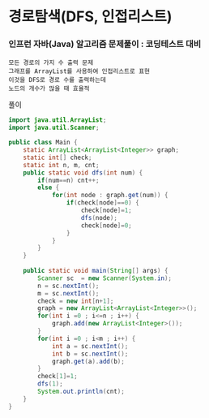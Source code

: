 # 경로탐색(DFS, 인접리스트)

### 인프런 자바(Java) 알고리즘 문제풀이 : 코딩테스트 대비

    모든 경로의 가지 수 출력 문제
    그래프를 ArrayList를 사용하여 인접리스트로 표현
    이것을 DFS로 경로 수를 출력하는데
    노드의 개수가 많을 때 효율적

풀이

```java
import java.util.ArrayList;
import java.util.Scanner;

public class Main {
	static ArrayList<ArrayList<Integer>> graph;
	static int[] check;
	static int n, m, cnt;
	public static void dfs(int num) {
		if(num==n) cnt++;
		else {
			for(int node : graph.get(num)) {
				if(check[node]==0) {
					check[node]=1;
					dfs(node);
					check[node]=0;
				}
			}
		}
	}
	
	public static void main(String[] args) {
		Scanner sc  = new Scanner(System.in);
		n = sc.nextInt();
		m = sc.nextInt();
		check = new int[n+1];
		graph = new ArrayList<ArrayList<Integer>>();	
		for(int i =0 ; i<=n ; i++) {
			graph.add(new ArrayList<Integer>());
		}
		for(int i =0 ; i<m ; i++) {
			int a = sc.nextInt();
			int b = sc.nextInt();
			graph.get(a).add(b);
		}
		check[1]=1;
		dfs(1);
		System.out.println(cnt);
	}
}
```